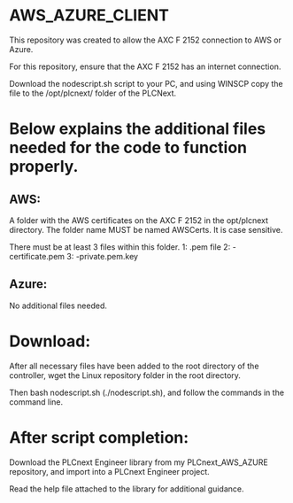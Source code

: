 # AWS_AZURE_CLIENT
This repository was created to allow the AXC F 2152 connection to AWS or Azure. 

For this repository, ensure that the AXC F 2152 has an internet connection.

Download the nodescript.sh script to your PC, and using WINSCP copy the file to the /opt/plcnext/ folder of the PLCNext.

Below explains the additional files needed for the code to function properly.
============================================================================
AWS:
-----------------------------------------------------------------------------
A folder with the AWS certificates on the AXC F 2152 in the opt/plcnext directory. 
The folder name MUST be named AWSCerts. It is case sensitive. 

There must be at least 3 files within this folder. 
1: <filename>.pem file 
2: <security certname>-certificate.pem 
3: <security certname>-private.pem.key

Azure:
------------------------------------------------------------------------------
No additional files needed.

Download:
==============================================================================
After all necessary files have been added to the root directory of the controller, wget the Linux repository folder in the root directory.

Then bash nodescript.sh (./nodescript.sh), and follow the commands in the command line. 

After script completion:
==============================================================================
Download the PLCnext Engineer library from my PLCnext_AWS_AZURE repository, and import into a PLCnext Engineer project.

Read the help file attached to the library for additional guidance. 
